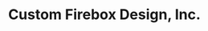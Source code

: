 ---
title: "Custom Firebox Design, Inc."
url: /north-miami/custom-firebox-design-inc/
shop: Kamine & Öfen
---